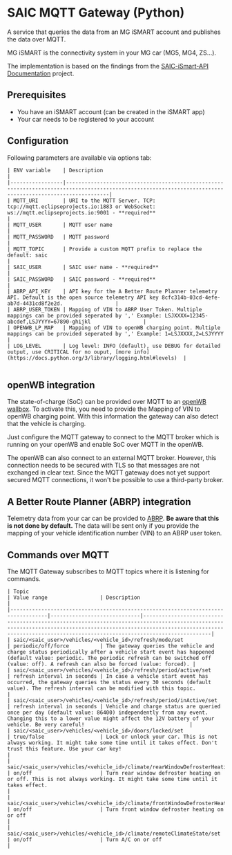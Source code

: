 # SAIC MQTT Gateway (Python)

A service that queries the data from an MG iSMART account and publishes the data over MQTT.

MG iSMART is the connectivity system in your MG car (MG5, MG4, ZS...).

The implementation is based on the findings from the [SAIC-iSmart-API Documentation](https://github.com/SAIC-iSmart-API/documentation) project.

## Prerequisites

* You have an iSMART account (can be created in the iSMART app)
* Your car needs to be registered to your account

## Configuration

Following parameters are available via options tab:
```
| ENV variable    | Description                                                                                                                                              |
|-----------------|----------------------------------------------------------------------------------------------------------------------------------------------------------|
| MQTT_URI        | URI to the MQTT Server. TCP: tcp://mqtt.eclipseprojects.io:1883 or WebSocket: ws://mqtt.eclipseprojects.io:9001 - **required**                           |
| MQTT_USER       | MQTT user name                                                                                                                                           |
| MQTT_PASSWORD   | MQTT password                                                                                                                                            |
| MQTT_TOPIC      | Provide a custom MQTT prefix to replace the default: saic                                                                                                |
| SAIC_USER       | SAIC user name - **required**                                                                                                                            |
| SAIC_PASSWORD   | SAIC password - **required**                                                                                                                             |
| ABRP_API_KEY    | API key for the A Better Route Planner telemetry API. Default is the open source telemetry API key 8cfc314b-03cd-4efe-ab7d-4431cd8f2e2d.                 |
| ABRP_USER_TOKEN | Mapping of VIN to ABRP User Token. Multiple mappings can be provided seperated by ',' Example: LSJXXXX=12345-abcdef,LSJYYYY=67890-ghijkl                 |
| OPENWB_LP_MAP   | Mapping of VIN to openWB charging point. Multiple mappings can be provided seperated by ',' Example: 1=LSJXXXX,2=LSJYYYY                                 |
| LOG_LEVEL       | Log level: INFO (default), use DEBUG for detailed output, use CRITICAL for no ouput, [more info](https://docs.python.org/3/library/logging.html#levels)  | 


```
## openWB integration

The state-of-charge (SoC) can be provided over MQTT to an [openWB wallbox](https://openwb.de). To activate this, you need to provide the Mapping of VIN to openWB charging point. With this information the gateway can also detect that the vehicle is charging.

Just configure the MQTT gateway to connect to the MQTT broker which is running on your openWB and enable SoC over MQTT in the openWB.

The openWB can also connect to an external MQTT broker. However, this connection needs to be secured with TLS so that messages are not exchanged in clear text. Since the MQTT gateway does not yet support secured MQTT connections, it won't be possible to use a third-party broker.

## A Better Route Planner (ABRP) integration

Telemetry data from your car can be provided to [ABRP](https://abetterrouteplanner.com/). **Be aware that this is not done by default.** The data will be sent only if you provide the mapping of your vehicle identification number (VIN) to an ABRP user token.

## Commands over MQTT

The MQTT Gateway subscribes to MQTT topics where it is listening for commands.
```
| Topic                                                                            | Value range                 | Description                                                                                                                                                                                                                            |
|----------------------------------------------------------------------------------|-----------------------------|----------------------------------------------------------------------------------------------------------------------------------------------------------------------------------------------------------------------------------------|
| saic/<saic_user>/vehicles/<vehicle_id>/refresh/mode/set                          | periodic/off/force          | The gateway queries the vehicle and charge status periodically after a vehicle start event has happened (default value: periodic. The periodic refresh can be switched off (value: off). A refresh can also be forced (value: forced). |
| saic/<saic_user>/vehicles/<vehicle_id>/refresh/period/active/set                 | refresh interval in seconds | In case a vehicle start event has occurred, the gateway queries the status every 30 seconds (default value). The refresh interval can be modified with this topic.                                                                     |
| saic/<saic_user>/vehicles/<vehicle_id>/refresh/period/inActive/set               | refresh interval in seconds | Vehicle and charge status are queried once per day (default value: 86400) independently from any event. Changing this to a lower value might affect the 12V battery of your vehicle. Be very careful!                                  |
| saic/<saic_user>/vehicles/<vehicle_id>/doors/locked/set                          | true/false                  | Lock or unlock your car. This is not always working. It might take some time until it takes effect. Don't trust this feature. Use your car key!                                                                                        |
| saic/<saic_user>/vehicles/<vehicle_id>/climate/rearWindowDefrosterHeating/set    | on/off                      | Turn rear window defroster heating on or off. This is not always working. It might take some time until it takes effect.                                                                                                               |
| saic/<saic_user>/vehicles/<vehicle_id>/climate/frontWindowDefrosterHeating/set   | on/off                      | Turn front window defroster heating on or off                                                                                                                                                                                          |
| saic/<saic_user>/vehicles/<vehicle_id>/climate/remoteClimateState/set            | on/off                      | Turn A/C on or off                                                                                                                                                                                                                     |
```
